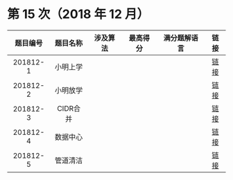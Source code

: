 # 第 15 次（2018 年 12 月）


| 题目编号 | 题目名称 | 涉及算法 | 最高得分 | 满分题解语言 | 链接 | 
| :-: | :-: | :-: | :-: | :-: | :-: |
| 201812-1 | 小明上学 |  |  |  |  [链接](1\index.md) | 
| 201812-2 | 小明放学 |  |  |  |  [链接](2\index.md) | 
| 201812-3 | CIDR合并 |  |  |  |  [链接](3\index.md) | 
| 201812-4 | 数据中心 |  |  |  |  [链接](4\index.md) | 
| 201812-5 | 管道清洁 |  |  |  |  [链接](5\index.md) | 
